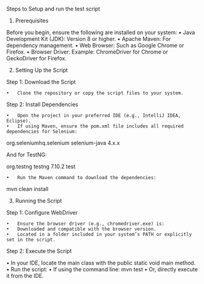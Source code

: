Steps to Setup and run the test script


1. Prerequisites

Before you begin, ensure the following are installed on your system:
	•	Java Development Kit (JDK): Version 8 or higher.
	•	Apache Maven: For dependency management.
	•	Web Browser: Such as Google Chrome or Firefox.
	•	Browser Driver: Example: ChromeDriver for Chrome or GeckoDriver for Firefox.

2. Setting Up the Script

Step 1: Download the Script

	•	Clone the repository or copy the script files to your system.

Step 2: Install Dependencies

	•	Open the project in your preferred IDE (e.g., IntelliJ IDEA, Eclipse).
	•	If using Maven, ensure the pom.xml file includes all required dependencies for Selenium:

<dependency>
    <groupId>org.seleniumhq.selenium</groupId>
    <artifactId>selenium-java</artifactId>
    <version>4.x.x</version>
</dependency>

And for TestNG:

<dependency>
    <groupId>org.testng</groupId>
    <artifactId>testng</artifactId>
    <version>7.10.2</version>
    <scope>test</scope>
</dependency>


	•	Run the Maven command to download the dependencies:

mvn clean install

3. Running the Script

Step 1: Configure WebDriver

	•	Ensure the browser driver (e.g., chromedriver.exe) is:
	•	Downloaded and compatible with the browser version.
	•	Located in a folder included in your system’s PATH or explicitly set in the script.

Step 2: Execute the Script

•               In your IDE, locate the main class with the public static void main method.
•               Run the script:
•               If using the command line:  mvn test
•	             Or, directly execute it from the IDE.



